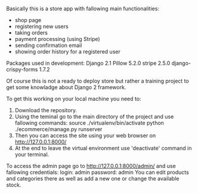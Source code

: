 Basically this is a store app with fallowing main functionalities:
- shop page
- registering new users
- taking orders
- payment processing (using Stripe)
- sending confirmation email
- showing order history for a registered user

Packages used in development:
Django 2.1
Pillow 5.2.0
stripe 2.5.0
django-crispy-forms 1.7.2

Of course this is not a ready to deploy store but rather a training project to get some knowladge about Django 2 framework.

To get this working on your local machine you need to:
1. Download the repository.
2. Using the teminal go to the main directory of the project and use fallowing commands:
    source ./virtualenv/bin/activate
    python ./ecommerce/manage.py runserver
3. Then you can access the site using your web browser on http://127.0.0.1:8000/
4. At the end to leave the virtual environment use 'deactivate' command in your terminal.

To access the admin page go to http://127.0.0.1:8000/admin/ and use fallowing credentials:
    login: admin
    password: admin
You can edit products and categories there as well as add a new one or change the available stock. 
